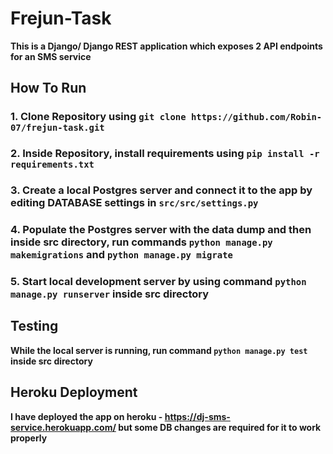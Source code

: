 # Frejun-Task
**This is a Django/ Django REST application which exposes 2 API endpoints for an SMS service**
## How To Run
### 1. Clone Repository using `git clone https://github.com/Robin-07/frejun-task.git`
### 2. Inside Repository, install requirements using `pip install -r requirements.txt`
### 3. Create a local Postgres server and connect it to the app by editing DATABASE settings in `src/src/settings.py`
### 4. Populate the Postgres server with the data dump and then inside src directory, run commands `python manage.py makemigrations` and `python manage.py migrate`
### 5. Start local development server by using command `python manage.py runserver` inside src directory
## Testing
**While the local server is running, run command `python manage.py test` inside src directory**
## Heroku Deployment
**I have deployed the app on heroku - https://dj-sms-service.herokuapp.com/ but some DB changes are required for it to work properly**
